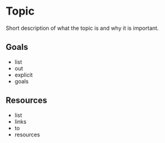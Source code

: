# Topic

Short description of what the topic is and why it is important.

## Goals

- list
- out
- explicit
- goals

## Resources

- list
- links
- to 
- resources
